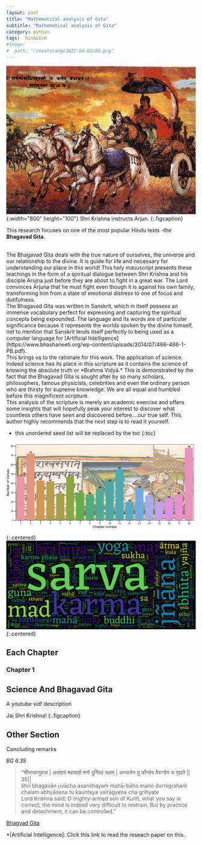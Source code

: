 ```yaml
---
layout: post
title: "Mathematical analysis of Gita"
subtitle: "Mathematical analysis of Gita"
category: python
tags:  hinduism
#image:
#  path: "/assets/img/2022-04-02/BG.png"
---
```


![Full-width image](/assets/img/2022-04-02/BG.png){:width="800" height="100"}
Shri Krishna instructs Arjun.
{:.figcaption}

This research focuses on one of the most popular Hindu texts -the **Bhagavad Gita**.
<!--more-->
<br>
The Bhagavad Gita deals with the true nature of ourselves, the universe and our relationship to the divine. It is guide for life and necessary for understanding our place in this world! This holy manuscript presents these teachings in the form of a spiritual dialogue between Shri Krishna and his disciple Arujna just before they are about to fight in a great war. The Lord convinces Arjuna that he must fight even though it is against his own family, transforming him from a state of emotional distress to one of focus and dutifulness. <br>
The Bhagavad Gita was written in Sanskrit, which in itself possess an immense vocabulary perfect for expressing and capturing the spiritual concepts being expounded. The language and its words are of particular significance because it represents the worlds spoken by the divine himself, not to mention that Sanskrit lends itself perfectly to being used as a computer language for [Artificial Intelligence](https://www.bhashaneeti.org/wp-content/uploads/2014/07/466-466-1-PB.pdf).<br>
 This brings us to the rationale for this work. The application of science. Indeed science has its place in this scripture as it contains the science of knowing the absolute truth or *Brahma Vidyā.* This is demonstrated by the fact that the Bhagavad Gita is sought after by so many scholars, philosophers, famous physicists, celebrities and even the ordinary person who are thirsty for supreme knowledge. We are all equal and humbled before this magnificent scripture.<br>
This analysis of the scripture is merely an academic exercise and offers some insights that will hopefully peak your interest to discover what countless others have seen and discovered before....our true self. This author highly recommends that the next step is to read it yourself.

* this unordered seed list will be replaced by the toc
{:toc}


![plot1](/assets/img/Gita/Figure_1.png){:.centered}
![plot1](/assets/img/Gita/Figure_2.png){:.centered}

## Each Chapter

### Chapter 1

## Science And Bhagavad Gita

A youtube vid! description

Jai Shri Krishna!
{:.figcaption}
## Other Section





Concluding remarks


*BG 6.35*

> “श्रीभगवानुवाच |
असंशयं महाबाहो मनो दुर्निग्रहं चलम् |
अभ्यासेन तु कौन्तेय वैराग्येण च गृह्यते || 35|| <br>
śhrī bhagavān uvācha
asanśhayaṁ mahā-bāho mano durnigrahaṁ chalam
abhyāsena tu kaunteya vairāgyeṇa cha gṛihyate <br>
 Lord Krishna said: O mighty-armed son of Kunti, what you say is correct; the mind is indeed very difficult to restrain. But by practice and detachment, it can be controlled.”


[Bhagvad Gita](https://github.com/LomasPersad/Gita_Ganitashaastram.io)





*[Artificial Intelligence]: Click this link to read the reseach paper on this.
